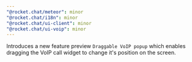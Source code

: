 ```yaml
---
"@rocket.chat/meteor": minor
"@rocket.chat/i18n": minor
"@rocket.chat/ui-client": minor
"@rocket.chat/ui-voip": minor
---
```


Introduces a new feature preview `Draggable VoIP popup` which enables dragging the VoIP call widget to change it's position on the screen.
